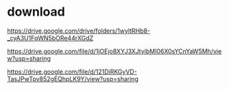 # download

https://drive.google.com/drive/folders/1wyltRHb8-_cyA3U1FqWN5bORe44rXGdZ

https://drive.google.com/file/d/1jOEjo8XYJ3XJtyibMI06X0sYCnYaW5Mh/view?usp=sharing

https://drive.google.com/file/d/121DiRKGyVD-TasJPwTpv852gEQhpLK9Y/view?usp=sharing
